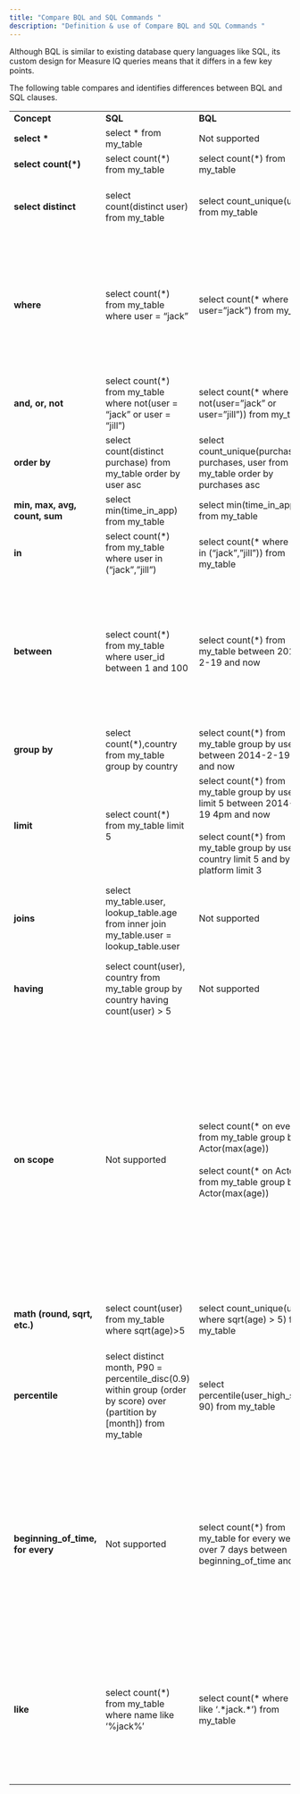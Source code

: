 ```yaml
---
title: "Compare BQL and SQL Commands "
description: "Definition & use of Compare BQL and SQL Commands "
---
```

Although BQL is similar to existing database query languages like SQL, its custom design for Measure IQ queries means that it differs in a few key points.

The following table compares and identifies differences between BQL and SQL clauses.

|     |     |     |     |
| --- | --- | --- | --- |
| **Concept** | **SQL** | **BQL** | **Notes** |
| **select \*** | select \* from my\_table | Not supported |     |
| **select count(\*)** | select count(\*) from my\_table | select count(\*) from my\_table |     |
| **select distinct** | select count(distinct user) from my\_table | select count\_unique(user) from my\_table | Use “select count\_unique” instead of “select count distinct”. |
| **where** | select count(\*) from my\_table where user = “jack” | select count(\* where user=”jack”) from my\_table | In BQL, “where” used as a filter is contained within an aggregation. This is because you can have multiple aggregations, each with its own set of filters. |
| **and, or, not** | select count(\*) from my\_table where not(user = “jack” or user = “jill”) | select count(\* where not(user=”jack” or user=”jill”)) from my\_table |     |
| **order by** | select count(distinct purchase) from my\_table order by user asc | select count\_unique(purchase) as purchases, user from my\_table order by purchases asc |     |
| **min, max, avg, count, sum** | select min(time\_in\_app) from my\_table | select min(time\_in\_app) from my\_table |     |
| **in** | select count(\*) from my\_table where user in (“jack”,”jill”) | select count(\* where user in (“jack”,”jill”)) from my\_table |     |
| **between** | select count(\*) from my\_table where user\_id between 1 and 100 | select count(\*) from my\_table between 2019-2-19 and now | BQL `between` is specifically a Measure IQ timespec syntax. BQL does not support “between” as a regular operator, and SQL lacks the notion of timespec. |
| **group by** | select count(\*),country from my\_table group by country | select count(\*) from my\_table group by user between 2014-2-19 4pm and now | "group by" corresponds to "split by" in the Measure IQ UI. |
| **limit** | select count(\*) from my\_table limit 5 | select count(\*) from my\_table group by user limit 5 between 2014-2-19 4pm and now<br><br>select count(\*) from my\_table group by user, country limit 5 and by platform limit 3 | BQL can use hierarchical "group by", as shown in the second example here. The syntax, though, is the same from SQL to BQL. |
| **joins** | select my\_table.user, lookup\_table.age from inner join my\_table.user = lookup\_table.user | Not supported | BQL does not support "joins" because they are implied depending on the property combinations. |
| **having** | select count(user), country from my\_table group by country having count(user) > 5 | Not supported |     |
| **on scope** | Not supported | select count(\* on event) from my\_table group by Actor<user>(max(age))<br><br>select count(\* on Actor<user>) from my\_table group by Actor<user>(max(age)) | Explicitly specify the scope of an aggregation.<br><br>  <br>The first query counts the number of events grouped by the user’s age.<br><br>The second query counts the number of users grouped by the user’s age. This is the same as:<br><br>select count(\*) from my\_table group by Actor<user>(max(age)) |
| **math (round, sqrt, etc.)** | select count(user) from my\_table where sqrt(age)>5 | select count\_unique(user where sqrt(age) > 5) from my\_table |     |
| **percentile** | select distinct month, P90 = percentile\_disc(0.9) within group (order by score) over (partition by \[month\]) from my\_table | select percentile(user\_high\_score, 90) from my\_table | Percentile is similar to percentile\_desc in relational databases, but the two functions are not exactly the same, hence the different name. |
| **beginning\_of\_time,**  <br>**for every** | Not supported | select count(\*) from my\_table for every week over 7 days between beginning\_of\_time and now | Some powerful time operators are present in BQL but not in SQL. This example counts the number of events that happened in a 7 day period, and performs this calculation every week from the beginning of time to now. |
| **like** | select count(\*) from my\_table where name like ‘%jack%’ | select count(\* where name like ‘.\*jack.\*’) from my\_table | BQL "like" searches for text contained within a column. It is similar to mysql "rlike". It accepts regular expressions, unlike SQL "like", which accepts %foo% syntax. |